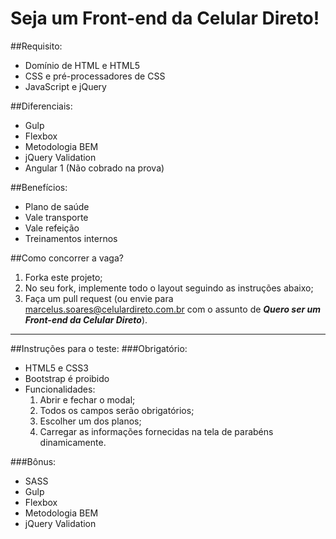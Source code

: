 # Seja um Front-end da Celular Direto!

##Requisito:
* Domínio de HTML e HTML5
* CSS e pré-processadores de CSS
* JavaScript e jQuery

##Diferenciais:
* Gulp
* Flexbox
* Metodologia BEM
* jQuery Validation
* Angular 1 (Não cobrado na prova)

##Benefícios:
* Plano de saúde
* Vale transporte
* Vale refeição
* Treinamentos internos

##Como concorrer a vaga?
1. Forka este projeto;
2. No seu fork, implemente todo o layout seguindo as instruções abaixo;
3. Faça um pull request (ou envie para marcelus.soares@celulardireto.com.br com o assunto de **_Quero ser um Front-end da Celular Direto_**).

***

##Instruções para o teste:
###Obrigatório:
* HTML5 e CSS3
* Bootstrap é proibido
* Funcionalidades:
  1. Abrir e fechar o modal;
  2. Todos os campos serão obrigatórios;
  2. Escolher um dos planos;
  3. Carregar as informações fornecidas na tela de parabéns dinamicamente.

###Bônus:
* SASS
* Gulp
* Flexbox
* Metodologia BEM
* jQuery Validation
